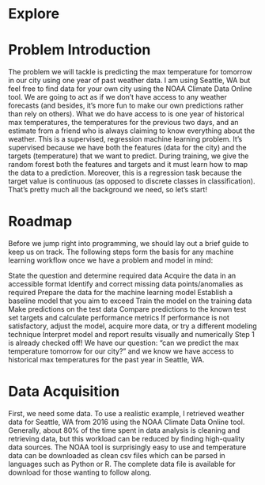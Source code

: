 # Explore
# Problem Introduction

The problem we will tackle is predicting the max temperature for tomorrow in our city using one year of past weather data. I am using Seattle, WA but feel free to find data for your own city using the NOAA Climate Data Online tool. We are going to act as if we don’t have access to any weather forecasts (and besides, it’s more fun to make our own predictions rather than rely on others). What we do have access to is one year of historical max temperatures, the temperatures for the previous two days, and an estimate from a friend who is always claiming to know everything about the weather. This is a supervised, regression machine learning problem. It’s supervised because we have both the features (data for the city) and the targets (temperature) that we want to predict. During training, we give the random forest both the features and targets and it must learn how to map the data to a prediction. Moreover, this is a regression task because the target value is continuous (as opposed to discrete classes in classification). That’s pretty much all the background we need, so let’s start!

# Roadmap
Before we jump right into programming, we should lay out a brief guide to keep us on track. The following steps form the basis for any machine learning workflow once we have a problem and model in mind:

  State the question and determine required data
  Acquire the data in an accessible format
  Identify and correct missing data points/anomalies as required
  Prepare the data for the machine learning model
  Establish a baseline model that you aim to exceed
  Train the model on the training data
  Make predictions on the test data
  Compare predictions to the known test set targets and calculate performance metrics
  If performance is not satisfactory, adjust the model, acquire more data, or try a different modeling technique
  Interpret model and report results visually and numerically
  Step 1 is already checked off! We have our question: “can we predict the max temperature tomorrow for our city?” and we know we have access to historical max temperatures for the past year in Seattle, WA.
  
# Data Acquisition

First, we need some data. To use a realistic example, I retrieved weather data for Seattle, WA from 2016 using the NOAA Climate Data Online tool. Generally, about 80% of the time spent in data analysis is cleaning and retrieving data, but this workload can be reduced by finding high-quality data sources. The NOAA tool is surprisingly easy to use and temperature data can be downloaded as clean csv files which can be parsed in languages such as Python or R. The complete data file is available for download for those wanting to follow along.
